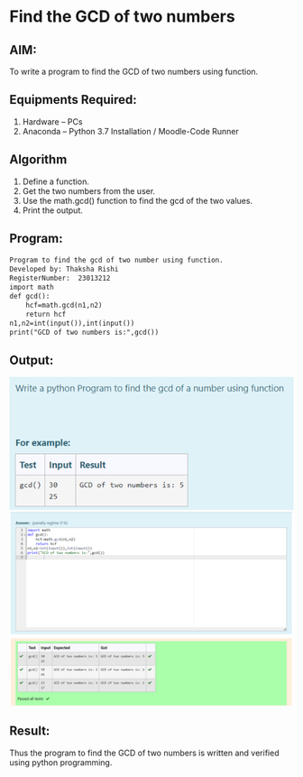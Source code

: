 # Find the GCD of two numbers

## AIM:
To write a program to find the GCD of two numbers using function.

## Equipments Required:
1. Hardware – PCs
2. Anaconda – Python 3.7 Installation / Moodle-Code Runner

## Algorithm
1. Define a function.
2. Get the two numbers from the user.
3. Use the math.gcd() function to find the gcd of the two values.
4. Print the output.

## Program:
```
Program to find the gcd of two number using function.
Developed by: Thaksha Rishi
RegisterNumber:  23013212
import math
def gcd():
    hcf=math.gcd(n1,n2)
    return hcf
n1,n2=int(input()),int(input())
print("GCD of two numbers is:",gcd())
```
## Output:
![Alt text](<Screenshot 2023-12-21 164246.png>)
![Alt text](<Screenshot 2023-12-15 225241.png>)

## Result:
Thus the program to find the GCD of two numbers is written and verified using python programming.
